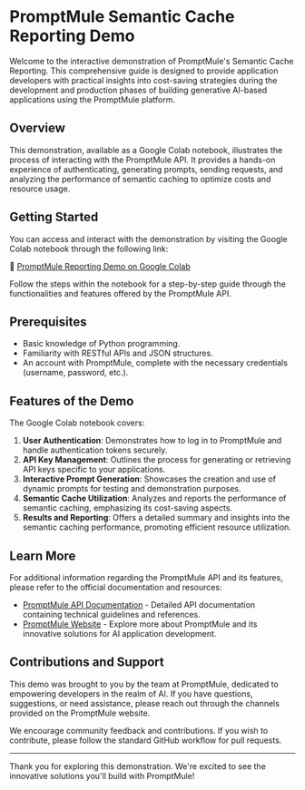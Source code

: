 # PromptMule Semantic Cache Reporting Demo

Welcome to the interactive demonstration of PromptMule's Semantic Cache Reporting. This comprehensive guide is designed to provide application developers with practical insights into cost-saving strategies during the development and production phases of building generative AI-based applications using the PromptMule platform.

## Overview

This demonstration, available as a Google Colab notebook, illustrates the process of interacting with the PromptMule API. It provides a hands-on experience of authenticating, generating prompts, sending requests, and analyzing the performance of semantic caching to optimize costs and resource usage.

## Getting Started

You can access and interact with the demonstration by visiting the Google Colab notebook through the following link:

🔗 [PromptMule Reporting Demo on Google Colab](https://colab.research.google.com/github/promptmule4real/promptmule_demo/blob/main/promptmule_reporting_demo.ipynb)

Follow the steps within the notebook for a step-by-step guide through the functionalities and features offered by the PromptMule API.

## Prerequisites

- Basic knowledge of Python programming.
- Familiarity with RESTful APIs and JSON structures.
- An account with PromptMule, complete with the necessary credentials (username, password, etc.).

## Features of the Demo

The Google Colab notebook covers:

1. **User Authentication**: Demonstrates how to log in to PromptMule and handle authentication tokens securely.
2. **API Key Management**: Outlines the process for generating or retrieving API keys specific to your applications.
3. **Interactive Prompt Generation**: Showcases the creation and use of dynamic prompts for testing and demonstration purposes.
4. **Semantic Cache Utilization**: Analyzes and reports the performance of semantic caching, emphasizing its cost-saving aspects.
5. **Results and Reporting**: Offers a detailed summary and insights into the semantic caching performance, promoting efficient resource utilization.

## Learn More

For additional information regarding the PromptMule API and its features, please refer to the official documentation and resources:

- [PromptMule API Documentation](https://promptmule.com/docs) - Detailed API documentation containing technical guidelines and references.
- [PromptMule Website](https://promptmule.com) - Explore more about PromptMule and its innovative solutions for AI application development.

## Contributions and Support

This demo was brought to you by the team at PromptMule, dedicated to empowering developers in the realm of AI. If you have questions, suggestions, or need assistance, please reach out through the channels provided on the PromptMule website.

We encourage community feedback and contributions. If you wish to contribute, please follow the standard GitHub workflow for pull requests.

---

Thank you for exploring this demonstration. We're excited to see the innovative solutions you'll build with PromptMule!
